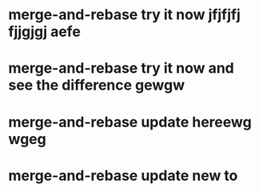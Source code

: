 # merge-and-rebase try it now jfjfjfj fjjgjgj  aefe
# merge-and-rebase try it now and see the difference gewgw
# merge-and-rebase update hereewg wgeg
# merge-and-rebase update new to